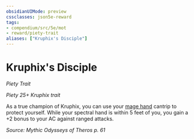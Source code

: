 ```yaml
---
obsidianUIMode: preview
cssclasses: json5e-reward
tags:
- compendium/src/5e/mot
- reward/piety-trait
aliases: ["Kruphix's Disciple"]
---
```

# Kruphix's Disciple
*Piety Trait*  

*Piety 25+ Kruphix trait*

As a true champion of Kruphix, you can use your [mage hand](2-Mechanics/CLI/spells/mage-hand.md) cantrip to protect yourself. While your spectral hand is within 5 feet of you, you gain a +2 bonus to your AC against ranged attacks.

*Source: Mythic Odysseys of Theros p. 61*